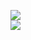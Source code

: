 [![](https://img.shields.io/badge/Made%20With-Github%20Spray-lightgrey.svg?style=for-the-badge&logo=github)](https://github.com/Annihil/github-spray#6518)  
[![](https://i.imgur.com/2DrTn0Z.gif)](https://github.com/Annihil/github-spray)